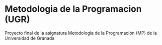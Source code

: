 # Metodologia de la Programacion (UGR)
Proyecto final de la asignatura Metodología de la Programación (MP) de la Universidad de Granada
